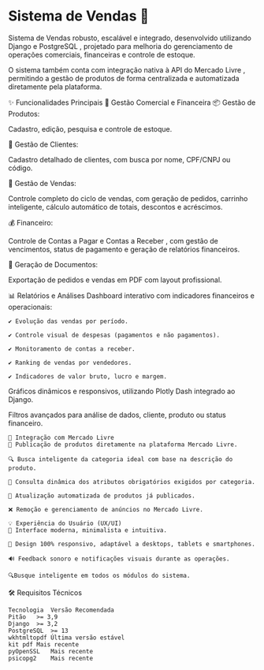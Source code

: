 # Sistema de Vendas 🚀

Sistema de Vendas robusto, escalável e integrado, desenvolvido utilizando Django e PostgreSQL , projetado para melhoria do gerenciamento de operações comerciais, financeiras e controle de estoque.

O sistema também conta com integração nativa à API do Mercado Livre , permitindo a gestão de produtos de forma centralizada e automatizada diretamente pela plataforma.

✨ Funcionalidades Principais
🔗 Gestão Comercial e Financeira
📦 Gestão de Produtos:

Cadastro, edição, pesquisa e controle de estoque.

👥 Gestão de Clientes:

Cadastro detalhado de clientes, com busca por nome, CPF/CNPJ ou código.

🛒 Gestão de Vendas:

Controle completo do ciclo de vendas, com geração de pedidos, carrinho inteligente, cálculo automático de totais, descontos e acréscimos.

💰 Financeiro:

Controle de Contas a Pagar e Contas a Receber , com gestão de vencimentos, status de pagamento e geração de relatórios financeiros.

🧾 Geração de Documentos:

Exportação de pedidos e vendas em PDF com layout profissional.

📊 Relatórios e Análises
Dashboard interativo com indicadores financeiros e operacionais:

    ✔️ Evolução das vendas por período.
    
    ✔️ Controle visual de despesas (pagamentos e não pagamentos).
    
    ✔️ Monitoramento de contas a receber.
    
    ✔️ Ranking de vendas por vendedores.
    
    ✔️ Indicadores de valor bruto, lucro e margem.

Gráficos dinâmicos e responsivos, utilizando Plotly Dash integrado ao Django.

Filtros avançados para análise de dados, cliente, produto ou status financeiro.

    🔗 Integração com Mercado Livre
    🚀 Publicação de produtos diretamente na plataforma Mercado Livre.
    
    🔍 Busca inteligente da categoria ideal com base na descrição do produto.
    
    📑 Consulta dinâmica dos atributos obrigatórios exigidos por categoria.
    
    🔄 Atualização automatizada de produtos já publicados.
    
    ❌ Remoção e gerenciamento de anúncios no Mercado Livre.
    
    💡 Experiência do Usuário (UX/UI)
    🎨 Interface moderna, minimalista e intuitiva.
    
    📱 Design 100% responsivo, adaptável a desktops, tablets e smartphones.
    
    🔊 Feedback sonoro e notificações visuais durante as operações.
    
    🔍Busque inteligente em todos os módulos do sistema.

🛠️ Requisitos Técnicos

    Tecnologia	Versão Recomendada
    Pitão	>= 3,9
    Django	>= 3,2
    PostgreSQL	>= 13
    wkhtmltopdf	Última versão estável
    kit pdf	Mais recente
    pyOpenSSL	Mais recente
    psicopg2	Mais recente
